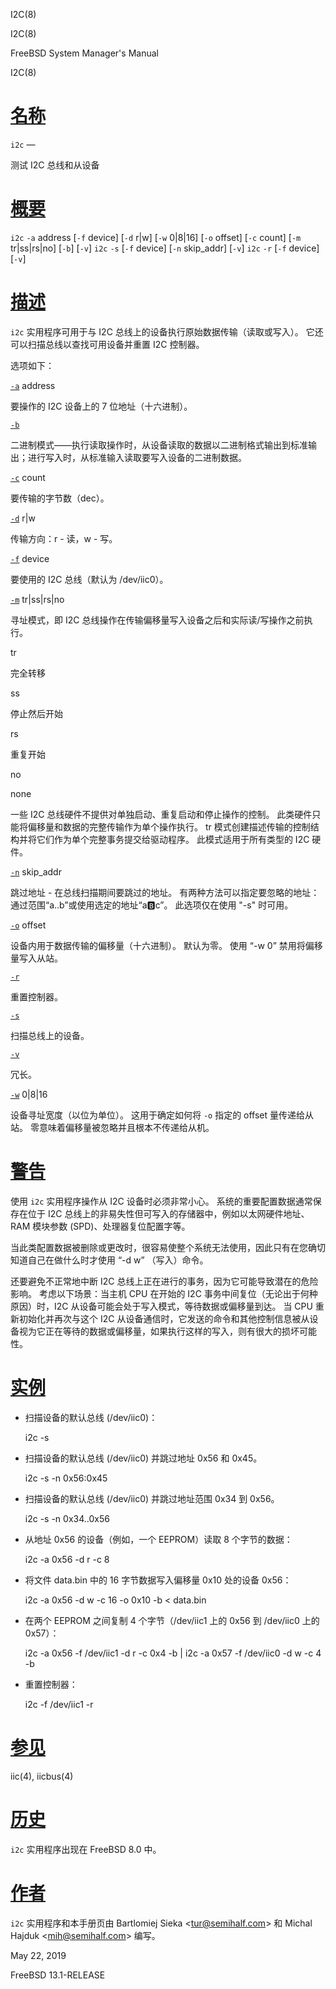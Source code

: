   I2C(8)  

I2C(8)

FreeBSD System Manager's Manual

I2C(8)

[名称](#__u540D___u79F0_)
=======================

`i2c` —

测试 I2C 总线和从设备

[概要](#__u6982___u8981_)
=======================

`i2c` `-a` address \[`-f` device\] \[`-d` r|w\] \[`-w` 0|8|16\] \[`-o` offset\] \[`-c` count\] \[`-m` tr|ss|rs|no\] \[`-b`\] \[`-v`\] `i2c` `-s` \[`-f` device\] \[`-n` skip\_addr\] \[`-v`\] `i2c` `-r` \[`-f` device\] \[`-v`\]

[描述](#__u63CF___u8FF0_)
=======================

`i2c` 实用程序可用于与 I2C 总线上的设备执行原始数据传输（读取或写入）。 它还可以扫描总线以查找可用设备并重置 I2C 控制器。

选项如下：

[`-a`](#a) address

要操作的 I2C 设备上的 7 位地址（十六进制）。

[`-b`](#b)

二进制模式——执行读取操作时，从设备读取的数据以二进制格式输出到标准输出；进行写入时，从标准输入读取要写入设备的二进制数据。

[`-c`](#c) count

要传输的字节数（dec）。

[`-d`](#d) r|w

传输方向：r - 读，w - 写。

[`-f`](#f) device

要使用的 I2C 总线（默认为 /dev/iic0）。

[`-m`](#m) tr|ss|rs|no

寻址模式，即 I2C 总线操作在传输偏移量写入设备之后和实际读/写操作之前执行。

tr

完全转移

ss

停止然后开始

rs

重复开始

no

none

一些 I2C 总线硬件不提供对单独启动、重复启动和停止操作的控制。 此类硬件只能将偏移量和数据的完整传输作为单个操作执行。 tr 模式创建描述传输的控制结构并将它们作为单个完整事务提交给驱动程序。 此模式适用于所有类型的 I2C 硬件。

[`-n`](#n) skip\_addr

跳过地址 - 在总线扫描期间要跳过的地址。 有两种方法可以指定要忽略的地址：通过范围“a..b”或使用选定的地址“a:b:c”。 此选项仅在使用 "-s" 时可用。

[`-o`](#o) offset

设备内用于数据传输的偏移量（十六进制）。 默认为零。 使用 “-w 0” 禁用将偏移量写入从站。

[`-r`](#r)

重置控制器。

[`-s`](#s)

扫描总线上的设备。

[`-v`](#v)

冗长。

[`-w`](#w) 0|8|16

设备寻址宽度（以位为单位）。 这用于确定如何将 `-o` 指定的 offset 量传递给从站。 零意味着偏移量被忽略并且根本不传递给从机。

[警告](#__u8B66___u544A_)
=======================

使用 `i2c` 实用程序操作从 I2C 设备时必须非常小心。 系统的重要配置数据通常保存在位于 I2C 总线上的非易失性但可写入的存储器中，例如以太网硬件地址、RAM 模块参数 (SPD)、处理器复位配置字等。

当此类配置数据被删除或更改时，很容易使整个系统无法使用，因此只有在您确切知道自己在做什么时才使用 “-d w” （写入）命令。

还要避免不正常地中断 I2C 总线上正在进行的事务，因为它可能导致潜在的危险影响。 考虑以下场景：当主机 CPU 在开始的 I2C 事务中间复位（无论出于何种原因）时，I2C 从设备可能会处于写入模式，等待数据或偏移量到达。 当 CPU 重新初始化并再次与这个 I2C 从设备通信时，它发送的命令和其他控制信息被从设备视为它正在等待的数据或偏移量，如果执行这样的写入，则有很大的损坏可能性。

[实例](#__u5B9E___u4F8B_)
=======================

*   扫描设备的默认总线 (/dev/iic0)：
    
    i2c -s
    
*   扫描设备的默认总线 (/dev/iic0) 并跳过地址 0x56 和 0x45。
    
    i2c -s -n 0x56:0x45
    
*   扫描设备的默认总线 (/dev/iic0) 并跳过地址范围 0x34 到 0x56。
    
    i2c -s -n 0x34..0x56
    
*   从地址 0x56 的设备（例如，一个 EEPROM）读取 8 个字节的数据：
    
    i2c -a 0x56 -d r -c 8
    
*   将文件 data.bin 中的 16 字节数据写入偏移量 0x10 处的设备 0x56：
    
    i2c -a 0x56 -d w -c 16 -o 0x10 -b < data.bin
    
*   在两个 EEPROM 之间复制 4 个字节（/dev/iic1 上的 0x56 到 /dev/iic0 上的 0x57）：
    
    i2c -a 0x56 -f /dev/iic1 -d r -c 0x4 -b | i2c -a 0x57 -f /dev/iic0 -d w -c 4 -b
    
*   重置控制器：
    
    i2c -f /dev/iic1 -r
    

[参见](#__u53C2___u89C1_)
=======================

iic(4), iicbus(4)

[历史](#__u5386___u53F2_)
=======================

`i2c` 实用程序出现在 FreeBSD 8.0 中。

[作者](#__u4F5C___u8005_)
=======================

`i2c` 实用程序和本手册页由 Bartlomiej Sieka <[tur@semihalf.com](mailto:tur@semihalf.com)\> 和 Michal Hajduk <[mih@semihalf.com](mailto:mih@semihalf.com)\> 编写。

May 22, 2019

FreeBSD 13.1-RELEASE